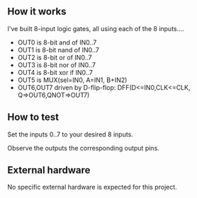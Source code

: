 <!---

This file is used to generate your project datasheet. Please fill in the information below and delete any unused
sections.

You can also include images in this folder and reference them in the markdown. Each image must be less than
512 kb in size, and the combined size of all images must be less than 1 MB.
-->

## How it works

I've built 8-input logic gates, all using each of the 8 inputs....

- OUT0 is 8-bit and of IN0..7
- OUT1 is 8-bit nand of IN0..7
- OUT2 is 8-bit or of IN0..7
- OUT3 is 8-bit nor of IN0..7
- OUT4 is 8-bit xor if IN0..7
- OUT5 is MUX(sel=IN0, A=IN1, B+IN2)
- OUT6,OUT7 driven by D-flip-flop: DFF(D<=IN0,CLK<=CLK, Q=>OUT6,QNOT=>OUT7)

## How to test

Set the inputs 0..7 to your desired 8 inputs.

Observe the outputs the corresponding output pins.

## External hardware

No specific external hardware is expected for this project.
